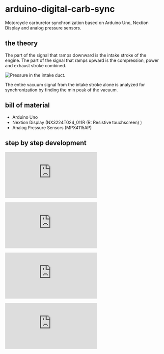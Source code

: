 # arduino-digital-carb-sync
Motorcycle carburetor synchronization based on Arduino Uno, Nextion Display and analog pressure sensors.

## the theory
The part of the signal that ramps downward is the intake stroke of the engine. The part of the signal that ramps upward is the compression, power and exhaust stroke combined.

![Pressure in the intake duct.](https://github.com/yz88/arduino-digital-carb-sync/blob/master/pressure-intake-duct.png)

The entire vacuum signal from the intake stroke alone is analyzed for synchronization by finding the min peak of the vacuum.

## bill of material
* Arduino Uno
* Nextion Display (NX3224T024_011R (R: Resistive touchscreen) )
* Analog Pressure Sensors (MPX4115AP)

## step by step development
![Part 1 - Arduino freerunning analog read (first steps)](https://github.com/yz88/arduino-digital-carb-sync/blob/master/part1/README.md)

![Part 2 - Arduino freerunning analog read and smoothing](https://github.com/yz88/arduino-digital-carb-sync/blob/master/part2/README.md)

![Part 3 - Arduino and Nextion Display (first steps)](https://github.com/yz88/arduino-digital-carb-sync/blob/master/part3/README.md)

![Part 4 - Arduino and Nextion Display serial plot](https://github.com/yz88/arduino-digital-carb-sync/blob/master/part3/README.md)
